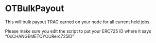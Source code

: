 # OTBulkPayout
This will bulk payout TRAC earned on your node for all current held jobs.

Please make sure you edit the script to put your ERC725 ID where it says "0xCHANGEMETOYOURerc725ID" 
